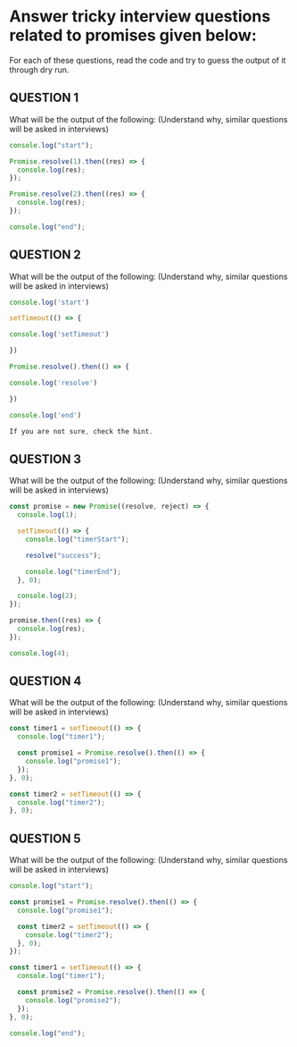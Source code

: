 # Answer tricky interview questions related to promises given below:

For each of these questions, read the code and try to guess the output of it through dry run.

## QUESTION 1

What will be the output of the following: (Understand why, similar questions will be asked in interviews)

```js
console.log("start");

Promise.resolve(1).then((res) => {
  console.log(res);
});

Promise.resolve(2).then((res) => {
  console.log(res);
});

console.log("end");
```

## QUESTION 2

What will be the output of the following: (Understand why, similar questions will be asked in interviews)

```js
console.log('start')

setTimeout(() => {

console.log('setTimeout')

})

Promise.resolve().then(() => {

console.log('resolve')

})

console.log('end')

If you are not sure, check the hint.
```

## QUESTION 3

What will be the output of the following: (Understand why, similar questions will be asked in interviews)

```js
const promise = new Promise((resolve, reject) => {
  console.log(1);

  setTimeout(() => {
    console.log("timerStart");

    resolve("success");

    console.log("timerEnd");
  }, 0);

  console.log(2);
});

promise.then((res) => {
  console.log(res);
});

console.log(4);
```

## QUESTION 4

What will be the output of the following: (Understand why, similar questions will be asked in interviews)

```js
const timer1 = setTimeout(() => {
  console.log("timer1");

  const promise1 = Promise.resolve().then(() => {
    console.log("promise1");
  });
}, 0);

const timer2 = setTimeout(() => {
  console.log("timer2");
}, 0);
```

## QUESTION 5

What will be the output of the following: (Understand why, similar questions will be asked in interviews)

```js
console.log("start");

const promise1 = Promise.resolve().then(() => {
  console.log("promise1");

  const timer2 = setTimeout(() => {
    console.log("timer2");
  }, 0);
});

const timer1 = setTimeout(() => {
  console.log("timer1");

  const promise2 = Promise.resolve().then(() => {
    console.log("promise2");
  });
}, 0);

console.log("end");
```
